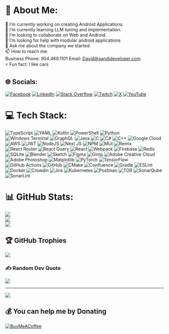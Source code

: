 # 💫 About Me:
🔭 I’m currently working on creating Android Applications.<br>🌱 I’m currently learning LLM tuning and implementation.<br>👯 I’m looking to collaborate on Web and Android.<br>🤔 I’m looking for help with modular android applications<br>💬 Ask me about the company we started.<br>📫 How to reach me:<br>Business Phone: 904.469.1101 Email: David@sandideveloper.com<br>⚡ Fun fact: I like cars


## 🌐 Socials:
[![Facebook](https://img.shields.io/badge/Facebook-%231877F2.svg?logo=Facebook&logoColor=white)](https://facebook.com/PostMeridiemLyf) [![LinkedIn](https://img.shields.io/badge/LinkedIn-%230077B5.svg?logo=linkedin&logoColor=white)](https://linkedin.com/in/sandideveloper) [![Stack Overflow](https://img.shields.io/badge/-Stackoverflow-FE7A16?logo=stack-overflow&logoColor=white)](https://stackoverflow.com/users/11549544) [![Twitch](https://img.shields.io/badge/Twitch-%239146FF.svg?logo=Twitch&logoColor=white)](https://twitch.tv/pmlyf) [![X](https://img.shields.io/badge/X-black.svg?logo=X&logoColor=white)](https://x.com/PostMeridiemLyf) [![YouTube](https://img.shields.io/badge/YouTube-%23FF0000.svg?logo=YouTube&logoColor=white)](https://youtube.com/@PostMeridianLyf) 

# 💻 Tech Stack:
![TypeScript](https://img.shields.io/badge/typescript-%23007ACC.svg?style=plastic&logo=typescript&logoColor=white) ![YAML](https://img.shields.io/badge/yaml-%23ffffff.svg?style=plastic&logo=yaml&logoColor=151515) ![Kotlin](https://img.shields.io/badge/kotlin-%237F52FF.svg?style=plastic&logo=kotlin&logoColor=white) ![PowerShell](https://img.shields.io/badge/PowerShell-%235391FE.svg?style=plastic&logo=powershell&logoColor=white) ![Python](https://img.shields.io/badge/python-3670A0?style=plastic&logo=python&logoColor=ffdd54) ![Windows Terminal](https://img.shields.io/badge/Windows%20Terminal-%234D4D4D.svg?style=plastic&logo=windows-terminal&logoColor=white) ![GraphQL](https://img.shields.io/badge/-GraphQL-E10098?style=plastic&logo=graphql&logoColor=white) ![Java](https://img.shields.io/badge/java-%23ED8B00.svg?style=plastic&logo=openjdk&logoColor=white) ![C](https://img.shields.io/badge/c-%2300599C.svg?style=plastic&logo=c&logoColor=white) ![C#](https://img.shields.io/badge/c%23-%23239120.svg?style=plastic&logo=csharp&logoColor=white) ![C++](https://img.shields.io/badge/c++-%2300599C.svg?style=plastic&logo=c%2B%2B&logoColor=white) ![Google Cloud](https://img.shields.io/badge/GoogleCloud-%234285F4.svg?style=plastic&logo=google-cloud&logoColor=white) ![AWS](https://img.shields.io/badge/AWS-%23FF9900.svg?style=plastic&logo=amazon-aws&logoColor=white) ![JWT](https://img.shields.io/badge/JWT-black?style=plastic&logo=JSON%20web%20tokens) ![NodeJS](https://img.shields.io/badge/node.js-6DA55F?style=plastic&logo=node.js&logoColor=white) ![Next JS](https://img.shields.io/badge/Next-black?style=plastic&logo=next.js&logoColor=white) ![NPM](https://img.shields.io/badge/NPM-%23CB3837.svg?style=plastic&logo=npm&logoColor=white) ![MUI](https://img.shields.io/badge/MUI-%230081CB.svg?style=plastic&logo=mui&logoColor=white) ![Remix](https://img.shields.io/badge/remix-%23000.svg?style=plastic&logo=remix&logoColor=white) ![React Router](https://img.shields.io/badge/React_Router-CA4245?style=plastic&logo=react-router&logoColor=white) ![React Query](https://img.shields.io/badge/-React%20Query-FF4154?style=plastic&logo=react%20query&logoColor=white) ![React](https://img.shields.io/badge/react-%2320232a.svg?style=plastic&logo=react&logoColor=%2361DAFB) ![Webpack](https://img.shields.io/badge/webpack-%238DD6F9.svg?style=plastic&logo=webpack&logoColor=black) ![Firebase](https://img.shields.io/badge/firebase-a08021?style=plastic&logo=firebase&logoColor=ffcd34) ![Redis](https://img.shields.io/badge/redis-%23DD0031.svg?style=plastic&logo=redis&logoColor=white) ![SQLite](https://img.shields.io/badge/sqlite-%2307405e.svg?style=plastic&logo=sqlite&logoColor=white) ![Blender](https://img.shields.io/badge/blender-%23F5792A.svg?style=plastic&logo=blender&logoColor=white) ![Sketch](https://img.shields.io/badge/Sketch-FFB387?style=plastic&logo=sketch&logoColor=black) ![Figma](https://img.shields.io/badge/figma-%23F24E1E.svg?style=plastic&logo=figma&logoColor=white) ![Gimp](https://img.shields.io/badge/Gimp-657D8B?style=plastic&logo=gimp&logoColor=FFFFFF) ![Adobe Creative Cloud](https://img.shields.io/badge/Adobe%20Creative%20Cloud-DA1F26.svg?style=plastic&logo=Adobe%20Creative%20Cloud&logoColor=white) ![Adobe Photoshop](https://img.shields.io/badge/adobe%20photoshop-%2331A8FF.svg?style=plastic&logo=adobe%20photoshop&logoColor=white) ![Matplotlib](https://img.shields.io/badge/Matplotlib-%23ffffff.svg?style=plastic&logo=Matplotlib&logoColor=black) ![PyTorch](https://img.shields.io/badge/PyTorch-%23EE4C2C.svg?style=plastic&logo=PyTorch&logoColor=white) ![TensorFlow](https://img.shields.io/badge/TensorFlow-%23FF6F00.svg?style=plastic&logo=TensorFlow&logoColor=white) ![GitHub Actions](https://img.shields.io/badge/github%20actions-%232671E5.svg?style=plastic&logo=githubactions&logoColor=white) ![GitHub](https://img.shields.io/badge/github-%23121011.svg?style=plastic&logo=github&logoColor=white) ![CMake](https://img.shields.io/badge/CMake-%23008FBA.svg?style=plastic&logo=cmake&logoColor=white) ![Confluence](https://img.shields.io/badge/confluence-%23172BF4.svg?style=plastic&logo=confluence&logoColor=white) ![Gradle](https://img.shields.io/badge/Gradle-02303A.svg?style=plastic&logo=Gradle&logoColor=white) ![ESLint](https://img.shields.io/badge/ESLint-4B3263?style=plastic&logo=eslint&logoColor=white) ![Docker](https://img.shields.io/badge/docker-%230db7ed.svg?style=plastic&logo=docker&logoColor=white) ![Crowdin](https://img.shields.io/badge/Crowdin-2E3340.svg?style=plastic&logo=Crowdin&logoColor=white) ![Jira](https://img.shields.io/badge/jira-%230A0FFF.svg?style=plastic&logo=jira&logoColor=white) ![Kubernetes](https://img.shields.io/badge/kubernetes-%23326ce5.svg?style=plastic&logo=kubernetes&logoColor=white) ![Postman](https://img.shields.io/badge/Postman-FF6C37?style=plastic&logo=postman&logoColor=white) ![TOR](https://img.shields.io/badge/tor-%237E4798.svg?style=plastic&logo=tor-project&logoColor=white) ![SonarQube](https://img.shields.io/badge/SonarQube-black?style=plastic&logo=sonarqube&logoColor=4E9BCD) ![SonarLint](https://img.shields.io/badge/SonarLint-CB2029?style=plastic&logo=SONARLINT&logoColor=white)
# 📊 GitHub Stats:
![](https://github-readme-stats.vercel.app/api?username=PMLyf&theme=dark&hide_border=false&include_all_commits=true&count_private=true)<br/>
![](https://github-readme-streak-stats.herokuapp.com/?user=PMLyf&theme=dark&hide_border=false)<br/>
![](https://github-readme-stats.vercel.app/api/top-langs/?username=PMLyf&theme=dark&hide_border=false&include_all_commits=true&count_private=true&layout=compact)

## 🏆 GitHub Trophies
![](https://github-profile-trophy.vercel.app/?username=PMLyf&theme=radical&no-frame=false&no-bg=true&margin-w=4)

### ✍️ Random Dev Quote
![](https://quotes-github-readme.vercel.app/api?type=vetical&theme=radical)

---
[![](https://visitcount.itsvg.in/api?id=PMLyf&icon=0&color=0)](https://visitcount.itsvg.in)

  ## 💰 You can help me by Donating
  [![BuyMeACoffee](https://img.shields.io/badge/Buy%20Me%20a%20Coffee-ffdd00?style=for-the-badge&logo=buy-me-a-coffee&logoColor=black)](https://buymeacoffee.com/pmlyf) 

  
<!-- Proudly created with GPRM ( https://gprm.itsvg.in ) -->
